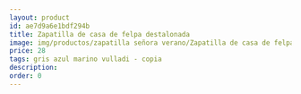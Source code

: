 ```yaml
---
layout: product
id: ae7d9a6e1bdf294b
title: Zapatilla de casa de felpa destalonada 
image: img/productos/zapatilla señora verano/Zapatilla de casa de felpa destalonada =28 =gris azul marino vulladi - copia.webp
price: 28 
tags: gris azul marino vulladi - copia
description: 
order: 0
---
```

